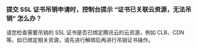 ### 提交 SSL 证书吊销申请时，控制台提示 “证书已关联云资源，无法吊销” 怎么办？

请您检查需要吊销的 SSL 证书是否已绑定腾讯云的云资源，例如 CLB、CDN 等。如已绑定相关资源，请先进行解绑后再进行吊销证书操作。